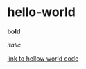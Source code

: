 # hello-world

**bold**

*italic*

[link to hellow world code](http://www.cplusplus.com/doc/tutorial/program_structure/)


